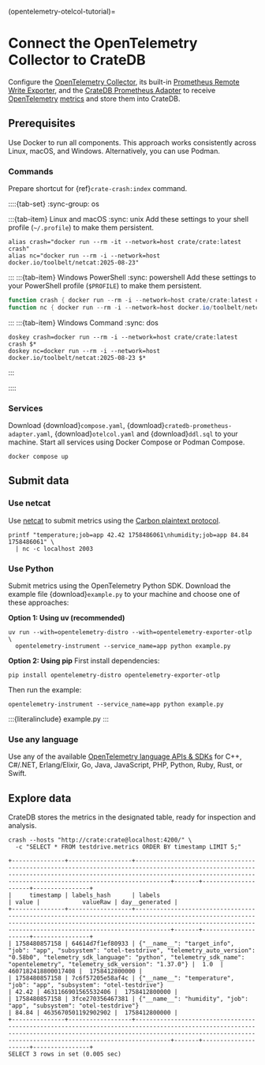(opentelemetry-otelcol-tutorial)=
# Connect the OpenTelemetry Collector to CrateDB

Configure the [OpenTelemetry Collector], its built-in [Prometheus Remote Write Exporter], 
and the [CrateDB Prometheus Adapter] to receive [OpenTelemetry] [metrics] and store them
into CrateDB.

## Prerequisites

Use Docker to run all components. This approach works consistently
across Linux, macOS, and Windows. Alternatively, you can use Podman.

### Commands

Prepare shortcut for {ref}`crate-crash:index` command.

::::{tab-set}
:sync-group: os

:::{tab-item} Linux and macOS
:sync: unix
Add these settings to your shell profile (`~/.profile`) to make them persistent.
```shell
alias crash="docker run --rm -it --network=host crate/crate:latest crash"
alias nc="docker run --rm -i --network=host docker.io/toolbelt/netcat:2025-08-23"
```
:::
:::{tab-item} Windows PowerShell
:sync: powershell
Add these settings to your PowerShell profile (`$PROFILE`) to make them persistent.
```powershell
function crash { docker run --rm -i --network=host crate/crate:latest crash @args }
function nc { docker run --rm -i --network=host docker.io/toolbelt/netcat:2025-08-23 @args }
```
:::
:::{tab-item} Windows Command
:sync: dos
```shell
doskey crash=docker run --rm -i --network=host crate/crate:latest crash $*
doskey nc=docker run --rm -i --network=host docker.io/toolbelt/netcat:2025-08-23 $*
```
:::

::::

### Services

Download {download}`compose.yaml`, {download}`cratedb-prometheus-adapter.yaml`,
{download}`otelcol.yaml` and {download}`ddl.sql` to your machine. 
Start all services using Docker Compose or Podman Compose.

```shell
docker compose up
```

## Submit data

### Use netcat

Use [netcat] to submit metrics using the [Carbon plaintext protocol].
```shell
printf "temperature;job=app 42.42 1758486061\nhumidity;job=app 84.84 1758486061" \
  | nc -c localhost 2003
```

### Use Python

Submit metrics using the OpenTelemetry Python SDK. Download the example file
{download}`example.py` to your machine and choose one of these approaches:

**Option 1: Using uv (recommended)**
```shell
uv run --with=opentelemetry-distro --with=opentelemetry-exporter-otlp \
  opentelemetry-instrument --service_name=app python example.py
```

**Option 2: Using pip**
First install dependencies:
```shell
pip install opentelemetry-distro opentelemetry-exporter-otlp
```
Then run the example:
```shell
opentelemetry-instrument --service_name=app python example.py
```

:::{literalinclude} example.py
:::

### Use any language

Use any of the available [OpenTelemetry language APIs & SDKs] for C++, C#/.NET,
Erlang/Elixir, Go, Java, JavaScript, PHP, Python, Ruby, Rust, or Swift. 

## Explore data

CrateDB stores the metrics in the designated table, ready for inspection and analysis.
```shell
crash --hosts "http://crate:crate@localhost:4200/" \
  -c "SELECT * FROM testdrive.metrics ORDER BY timestamp LIMIT 5;"
```
```psql
+---------------+------------------+----------------------------------------------------------------------------------------------------------------------------------------------------------------------------------------------------------------------------+-------+---------------------+----------------+
|     timestamp | labels_hash      | labels                                                                                                                                                                                                                     | value |            valueRaw | day__generated |
+---------------+------------------+----------------------------------------------------------------------------------------------------------------------------------------------------------------------------------------------------------------------------+-------+---------------------+----------------+
| 1758480857158 | 64614d7f1ef80933 | {"__name__": "target_info", "job": "app", "subsystem": "otel-testdrive", "telemetry_auto_version": "0.58b0", "telemetry_sdk_language": "python", "telemetry_sdk_name": "opentelemetry", "telemetry_sdk_version": "1.37.0"} |  1.0  | 4607182418800017408 |  1758412800000 |
| 1758480857158 | 7c6f57205e58af4c | {"__name__": "temperature", "job": "app", "subsystem": "otel-testdrive"}                                                                                                                                                   | 42.42 | 4631166901565532406 |  1758412800000 |
| 1758480857158 | 3fce270356467381 | {"__name__": "humidity", "job": "app", "subsystem": "otel-testdrive"}                                                                                                                                                      | 84.84 | 4635670501192902902 |  1758412800000 |
+---------------+------------------+----------------------------------------------------------------------------------------------------------------------------------------------------------------------------------------------------------------------------+-------+---------------------+----------------+
SELECT 3 rows in set (0.005 sec)
```


[Carbon plaintext protocol]: https://graphite.readthedocs.io/en/latest/feeding-carbon.html
[CrateDB Prometheus Adapter]: https://github.com/crate/cratedb-prometheus-adapter
[metrics]: https://opentelemetry.io/docs/concepts/signals/metrics/
[netcat]: https://en.wikipedia.org/wiki/Netcat
[OpenTelemetry]: https://opentelemetry.io/docs/what-is-opentelemetry/
[OpenTelemetry Collector]: https://opentelemetry.io/docs/collector/
[OpenTelemetry language APIs & SDKs]: https://opentelemetry.io/docs/languages/
[Prometheus Remote Write Exporter]: https://github.com/open-telemetry/opentelemetry-collector-contrib/tree/main/exporter/prometheusremotewriteexporter
[uv]: https://docs.astral.sh/uv/
